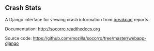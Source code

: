 Crash Stats
-----------

A Django interface for viewing crash information from
[breakpad](http://code.google.com/p/google-breakpad/) reports.

Documentation:
http://socorro.readthedocs.org

Source code:
https://github.com/mozilla/socorro/tree/master/webapp-django
